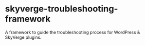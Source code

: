 # skyverge-troubleshooting-framework
A framework to guide the troubleshooting process for WordPress &amp; SkyVerge plugins.
